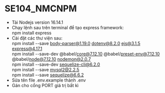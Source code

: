 # SE104_NMCNPM
- Tải Nodejs version 16.14.1
- Chạy lệnh sau trên terminal để tạo express framework:  
  npm install express
- Cài đặt các thư viện sau:  
npm install --save body-parser@1.19.0 dotenv@8.2.0 ejs@3.1.5 express@4.17.1  
npm install --save-dev @babel/core@7.12.10 @babel/preset-env@7.12.10 @babel/node@7.12.10 nodemon@2.0.7  
npm install --save-dev sequelize-cli@6.2.0  
npm install --save mysql2@2.2.5  
npm install --save sequelize@6.6.2  
- Sửa tên file .env.example thành .env
- Gán cho cổng PORT giá trị bất kì
